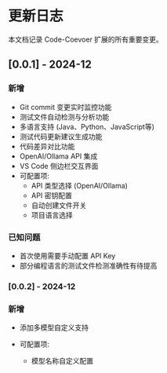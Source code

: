 # 更新日志

本文档记录 Code-Coevoer 扩展的所有重要变更。

## [0.0.1] - 2024-12

### 新增
- Git commit 变更实时监控功能
- 测试文件自动检测与分析功能
- 多语言支持 (Java、Python、JavaScript等)
- 测试代码更新建议生成功能
- 代码差异对比功能
- OpenAI/Ollama API 集成
- VS Code 侧边栏交互界面
- 可配置项:
  - API 类型选择 (OpenAI/Ollama)
  - API 密钥配置
  - 自动创建文件开关
  - 项目语言选择

### 已知问题
- 首次使用需要手动配置 API Key
- 部分编程语言的测试文件检测准确性有待提高

### [0.0.2] - 2024-12

### 新增
- 添加多模型自定义支持

- 可配置项:
  - 模型名称自定义配置